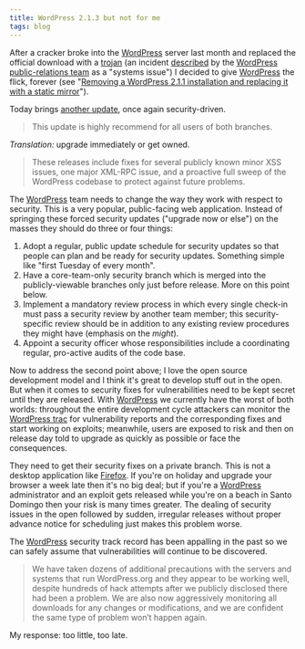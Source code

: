 ```yaml
---
title: WordPress 2.1.3 but not for me
tags: blog
---
```


After a cracker broke into the [WordPress](http://typechecked.net/wiki/WordPress) server last month and replaced the official download with a [trojan](http://typechecked.net/wiki/trojan) (an incident [described](http://wordpress.org/development/2007/04/wordpress-213-and-2010/) by the [WordPress](http://typechecked.net/wiki/WordPress) [public-relations team](http://photomatt.net/) as a "systems issue") I decided to give [WordPress](http://typechecked.net/wiki/WordPress) the flick, forever (see "[Removing a WordPress 2.1.1 installation and replacing it with a static mirror](http://typechecked.net/wiki/Removing%20a%20WordPress%202.1.1%20installation%20and%20replacing%20it%20with%20a%20static%20mirror)").

Today brings [another update](http://wordpress.org/development/2007/04/wordpress-213-and-2010/), once again security-driven.

> This update is highly recommend for all users of both branches.

_Translation:_ upgrade immediately or get owned.

> These releases include fixes for several publicly known minor XSS issues, one major XML-RPC issue, and a proactive full sweep of the WordPress codebase to protect against future problems.

The [WordPress](http://typechecked.net/wiki/WordPress) team needs to change the way they work with respect to security. This is a very popular, public-facing web application. Instead of springing these forced security updates ("upgrade now or else") on the masses they should do three or four things:

1.  Adopt a regular, public update schedule for security updates so that people can plan and be ready for security updates. Something simple like "first Tuesday of every month".
2.  Have a core-team-only security branch which is merged into the publicly-viewable branches only just before release. More on this point below.
3.  Implement a mandatory review process in which every single check-in must pass a security review by another team member; this security-specific review should be in addition to any existing review procedures they might have (emphasis on the _might_).
4.  Appoint a security officer whose responsibilities include a coordinating regular, pro-active audits of the code base.

Now to address the second point above; I love the open source development model and I think it's great to develop stuff out in the open. But when it comes to security fixes for vulnerabilities need to be kept secret until they are released. With [WordPress](http://typechecked.net/wiki/WordPress) we currently have the worst of both worlds: throughout the entire development cycle attackers can monitor the [WordPress trac](http://trac.wordpress.org/) for vulnerability reports and the corresponding fixes and start working on exploits; meanwhile, users are exposed to risk and then on release day told to upgrade as quickly as possible or face the consequences.

They need to get their security fixes on a private branch. This is not a desktop application like [Firefox](http://typechecked.net/wiki/Firefox). If you're on holiday and upgrade your browser a week late then it's no big deal; but if you're a [WordPress](http://typechecked.net/wiki/WordPress) administrator and an exploit gets released while you're on a beach in Santo Domingo then your risk is many times greater. The dealing of security issues in the open followed by sudden, irregular releases without proper advance notice for scheduling just makes this problem worse.

The [WordPress](http://typechecked.net/wiki/WordPress) security track record has been appalling in the past so we can safely assume that vulnerabilities will continue to be discovered.

> We have taken dozens of additional precautions with the servers and systems that run WordPress.org and they appear to be working well, despite hundreds of hack attempts after we publicly disclosed there had been a problem. We are also now aggressively monitoring all downloads for any changes or modifications, and we are confident the same type of problem won’t happen again.

My response: too little, too late.
